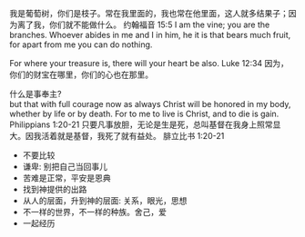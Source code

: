 我是葡萄树，你们是枝子。常在我里面的，我也常在他里面，这人就多结果子；因为离了我，你们就不能做什么。
约翰福音 15:5
I am the vine; you are the branches. Whoever abides in me and I in him, he it is that bears much fruit, for apart from me you can do nothing.

For where your treasure is, there will your heart be also.
Luke 12:34
因为，你们的财宝在哪里，你们的心也在那里。

什么是事奉主?   
but that with full courage now as always Christ will be honored in my body, whether by life or by death. For to me to live is Christ, and to die is gain.
Philippians 1:20‭-‬21
只要凡事放胆，无论是生是死，总叫基督在我身上照常显大。因我活着就是基督，我死了就有益处。
腓立比书 1:20-21

* 不要比较
* 谦卑: 别把自己当回事儿
* 苦难是正常，平安是恩典
* 找到神提供的出路
* 从人的层面，升到神的层面: 关系，眼光，思想
* 不一样的世界，不一样的种族。舍己，爱
* 一起经历

